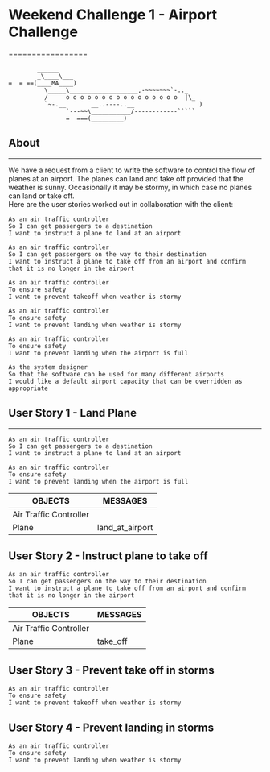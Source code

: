 # Weekend Challenge 1 - Airport Challenge
=================

```
        ______
        _\____\___
=  = ==(____MA____)
          \_____\___________________,-~~~~~~~`-.._
          /     o o o o o o o o o o o o o o o o  |\_
          `~-.__       __..----..__                  )
                `---~~\___________/------------`````
                =  ===(_________)

```
## About
---------

We have a request from a client to write the software to control the flow of planes at an airport. The planes can land and take off provided that the weather is sunny. Occasionally it may be stormy, in which case no planes can land or take off.\
Here are the user stories worked out in collaboration with the client:

```
As an air traffic controller
So I can get passengers to a destination
I want to instruct a plane to land at an airport

As an air traffic controller
So I can get passengers on the way to their destination
I want to instruct a plane to take off from an airport and confirm that it is no longer in the airport

As an air traffic controller
To ensure safety
I want to prevent takeoff when weather is stormy

As an air traffic controller
To ensure safety
I want to prevent landing when weather is stormy

As an air traffic controller
To ensure safety
I want to prevent landing when the airport is full

As the system designer
So that the software can be used for many different airports
I would like a default airport capacity that can be overridden as appropriate
```

## User Story 1 - Land Plane
---------
```
As an air traffic controller
So I can get passengers to a destination
I want to instruct a plane to land at an airport
```
```
As an air traffic controller
To ensure safety
I want to prevent landing when the airport is full
```

OBJECTS | MESSAGES |
|-------------|-------------|
 Air Traffic Controller | |
 Plane | land_at_airport |

 ## User Story 2 - Instruct plane to take off


 ```
 As an air traffic controller
 So I can get passengers on the way to their destination
 I want to instruct a plane to take off from an airport and confirm that it is no longer in the airport
 ```
 OBJECTS | MESSAGES |
 |-------------|-------------|
  Air Traffic Controller | |
  Plane | take_off |

  ## User Story 3 - Prevent take off in storms

  ```
  As an air traffic controller
  To ensure safety
  I want to prevent takeoff when weather is stormy
  ```
  ## User Story 4 - Prevent landing in storms

  ```
  As an air traffic controller
  To ensure safety
  I want to prevent landing when weather is stormy
  ```
